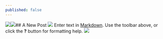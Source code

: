 ```yaml
---
published: false
---
```


![](/_posts/spacetime_200_125.jpg)![](/_assets/2014-03-15/spacetime_200_125.jpg)## A New Post
![](/_assets/2014/-3/15/spacetime_1600_250.jpg)
Enter text in [Markdown](http://daringfireball.net/projects/markdown/). Use the toolbar above, or click the **?** button for formatting help.
![](/_posts/spacetime_200_125.jpg)